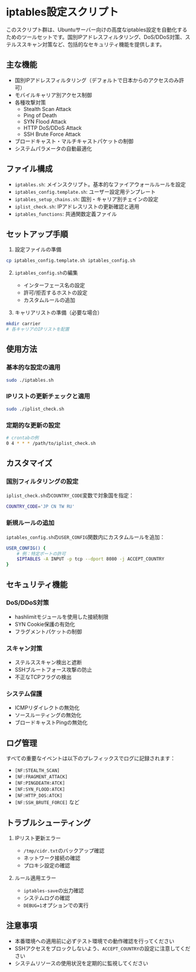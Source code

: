 # iptables設定スクリプト

このスクリプト群は、Ubuntuサーバー向けの高度なiptables設定を自動化するためのツールセットです。国別IPアドレスフィルタリング、DoS/DDoS対策、ステルススキャン対策など、包括的なセキュリティ機能を提供します。

## 主な機能

- 国別IPアドレスフィルタリング（デフォルトで日本からのアクセスのみ許可）
- モバイルキャリア別アクセス制御
- 各種攻撃対策
  - Stealth Scan Attack
  - Ping of Death
  - SYN Flood Attack
  - HTTP DoS/DDoS Attack
  - SSH Brute Force Attack
- ブロードキャスト・マルチキャストパケットの制御
- システムパラメータの自動最適化

## ファイル構成

- `iptables.sh`: メインスクリプト。基本的なファイアウォールルールを設定
- `iptables_config.template.sh`: ユーザー設定用テンプレート
- `iptables_setup_chains.sh`: 国別・キャリア別チェインの設定
- `iplist_check.sh`: IPアドレスリストの更新確認と適用
- `iptables_functions`: 共通関数定義ファイル

## セットアップ手順

1. 設定ファイルの準備
```bash
cp iptables_config.template.sh iptables_config.sh
```

2. `iptables_config.sh`の編集
   - インターフェース名の設定
   - 許可/拒否するホストの設定
   - カスタムルールの追加

3. キャリアリストの準備（必要な場合）
```bash
mkdir carrier
# 各キャリアのIPリストを配置
```

## 使用方法

### 基本的な設定の適用
```bash
sudo ./iptables.sh
```

### IPリストの更新チェックと適用
```bash
sudo ./iplist_check.sh
```

### 定期的な更新の設定
```bash
# crontabの例
0 4 * * * /path/to/iplist_check.sh
```

## カスタマイズ

### 国別フィルタリングの設定

`iplist_check.sh`の`COUNTRY_CODE`変数で対象国を指定：
```bash
COUNTRY_CODE='JP CN TW RU'
```

### 新規ルールの追加

`iptables_config.sh`の`USER_CONFIG`関数内にカスタムルールを追加：
```bash
USER_CONFIG() {
    # 例：特定ポートの許可
    $IPTABLES -A INPUT -p tcp --dport 8080 -j ACCEPT_COUNTRY
}
```

## セキュリティ機能

### DoS/DDoS対策
- hashlimitモジュールを使用した接続制限
- SYN Cookie保護の有効化
- フラグメントパケットの制御

### スキャン対策
- ステルススキャン検出と遮断
- SSHブルートフォース攻撃の防止
- 不正なTCPフラグの検出

### システム保護
- ICMPリダイレクトの無効化
- ソースルーティングの無効化
- ブロードキャストPingの無効化

## ログ管理

すべての重要なイベントは以下のプレフィックスでログに記録されます：
- `[NF:STEALTH_SCAN]`
- `[NF:FRAGMENT_ATTACK]`
- `[NF:PINGDEATH:ATCK]`
- `[NF:SYN_FLOOD:ATCK]`
- `[NF:HTTP_DOS:ATCK]`
- `[NF:SSH_BRUTE_FORCE]`
など

## トラブルシューティング

1. IPリスト更新エラー
   - `/tmp/cidr.txt`のバックアップ確認
   - ネットワーク接続の確認
   - プロキシ設定の確認

2. ルール適用エラー
   - `iptables-save`の出力確認
   - システムログの確認
   - `DEBUG=1`オプションでの実行

## 注意事項

- 本番環境への適用前に必ずテスト環境での動作確認を行ってください
- SSHアクセスをブロックしないよう、`ACCEPT_COUNTRY`の設定に注意してください
- システムリソースの使用状況を定期的に監視してください
